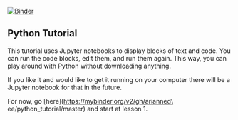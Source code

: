 [![Binder](https://mybinder.org/badge.svg)](https://mybinder.org/v2/gh/ariannedee/python_tutorial/master)

## Python Tutorial
This tutorial uses Jupyter notebooks to display blocks of text and code.
You can run the code blocks, edit them, and run them again.
This way, you can play around with Python
without downloading anything.

If you like it and would like to get it running on your computer
there will be a Jupyter notebook for that in the future.

For now, go [here](https://mybinder.org/v2/gh/arianned\
ee/python_tutorial/master) and start at lesson 1.